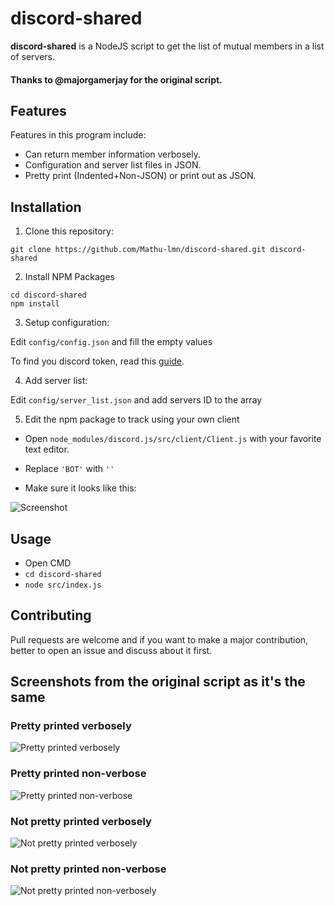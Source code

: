 # discord-shared

__discord-shared__ is a NodeJS script to get the list of mutual members
in a list of servers.

#### Thanks to @majorgamerjay for the original script.


## Features

Features in this program include:

- Can return member information verbosely.
- Configuration and server list files in JSON.
- Pretty print (Indented+Non-JSON) or print out as JSON.

## Installation

1. Clone this repository:

```
git clone https://github.com/Mathu-lmn/discord-shared.git discord-shared
```

2. Install NPM Packages

```
cd discord-shared
npm install
```

3. Setup configuration:

Edit `config/config.json` and fill the empty values

To find you discord token, read this [guide](https://github.com/Mathu-lmn/get-discord-token).

4. Add server list:

Edit `config/server_list.json` and add servers ID to the array

5. Edit the npm package to track using your own client

- Open `node_modules/discord.js/src/client/Client.js` with your
favorite text editor.

- Replace `'BOT'` with `''`

- Make sure it looks like this:

![Screenshot](https://i.imgur.com/bes90St.png)

## Usage

- Open CMD
- `cd discord-shared`
- `node src/index.js`

## Contributing

Pull requests are welcome and if you want to make a major contribution,
better to open an issue and discuss about it first.

## Screenshots from the original script as it's the same

### Pretty printed verbosely
![Pretty printed verbosely](https://i.imgur.com/1D1WihW.png)

### Pretty printed non-verbose
![Pretty printed non-verbose](https://i.imgur.com/ECqn9Ek.png)

### Not pretty printed verbosely
![Not pretty printed verbosely](https://i.imgur.com/SdDHBef.png)

### Not pretty printed non-verbose
![Not pretty printed non-verbosely](https://i.imgur.com/L8K9AYh.png)
